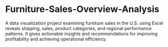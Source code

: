 # Furniture-Sales-Overview-Analysis
A data visualization project examining furniture sales in the U.S. using Excel reveals shipping, sales, product categories, and regional performance patterns. It gives actionable insights and recommendations for improving profitability and achieving operational efficiency.
